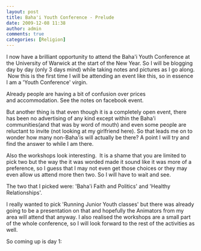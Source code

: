 ```yaml
---
layout: post
title: Baha'i Youth Conference - Prelude
date: 2009-12-08 11:38
author: admin
comments: true
categories: [Religion]
---
```

I now have a brilliant opportunity to attend the Baha'i Youth Conference at the University of Warwick at the start of the New Year. So I will be blogging day by day (only 3 days mind) while taking notes and pictures as I go along.  Now this is the first time I will be attending an event like this, so in essence I am a 'Youth Conference' virgin.

Already people are having a bit of confusion over prices and accommodation. See the notes on facebook event.

But another thing is that even though it is a completely open event, there has been no advertising of any kind except within the Baha'i communities(and that was by word of mouth) and even some people are reluctant to invite (not looking at my girlfriend here). So that leads me on to wonder how many non-Baha'is will actually be there? A point I will try and find the answer to while I am there.

Also the workshops look interesting.  It is a shame that you are limited to pick two but the way the it was worded made it sound like it was more of a preference, so I guess that I may not even get those choices or they may even allow us attend more then two. So I will have to wait and see.

The two that I picked were: 'Baha'i Faith and Politics' and 'Healthy Relationships'.

I really wanted to pick 'Running Junior Youth classes' but there was already going to be a presentation on that and hopefully the Animators from my area will attend that anyway. I also realised the workshops are a small part of the whole conference, so I will look forward to the rest of the activities as well.

So coming up is day 1:
